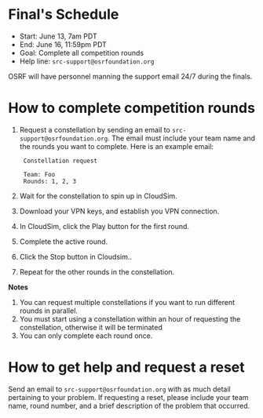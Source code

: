# Final's Schedule

* Start: June 13, 7am PDT
* End: June 16, 11:59pm PDT
* Goal: Complete all competition rounds
* Help line: ```src-support@osrfoundation.org```

OSRF will have personnel manning the support email 24/7 during the finals.

# How to complete competition rounds

1. Request a constellation by sending an email to `src-support@osrfoundation.org`. The email must include your team name and the rounds you want to complete. Here is an example email:

        Constellation request

        Team: Foo
        Rounds: 1, 2, 3

1. Wait for the constellation to spin up in CloudSim.

1. Download your VPN keys, and establish you VPN connection.

1. In CloudSim, click the Play button for the first round.

1. Complete the active round.

1. Click the Stop button in Cloudsim..

1. Repeat for the other rounds in the constellation.

**Notes**

1. You can request multiple constellations if you want to run different rounds in parallel.
1. You must start using a constellation within an hour of requesting the constellation, otherwise it will be terminated
1. You can only complete each round once.

# How to get help and request a reset

Send an email to ```src-support@osrfoundation.org``` with as much detail pertaining to your problem. If requesting a reset, please include your team name, round number, and a brief description of the problem that occurred.